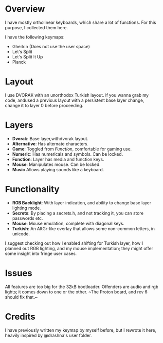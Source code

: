 # Overview

I have mostly ortholinear keyboards, which share a lot of functions.
For this purpose, I collected them here.

I have the following keymaps:

* Gherkin (Does not use the user space)
* Let's Split
* Let's Split It Up
* Planck

# Layout

I use DVORAK with an unorthodox Turkish layout.
If you wanna grab my code, andused a previous layout with a persistent base
layer change, change it to layer 0 before proceeding.

# Layers

* **Dvorak**: Base layer,withdvorak layout.
* **Alternative**: Has alternate characters.
* **Game**: Toggled from *Function*, comfortable for gaming use.
* **Numeric**: Has numericals and symbols. Can be locked.
* **Function**: Layer has media and function keys.
* **Mouse**: Manipulates mouse. Can be locked.
* **Music** Allows playing sounds like a keyboard.

# Functionality

* **RGB Backlight**: With layer indication, and ability to change base layer lighting mode.
* **Secrets**: By placing a secrets.h, and not tracking it, you can store passwords etc.
* **Mouse**: Mouse emulation, complete with diagonal keys.
* **Turkish**: An AltGr-like overlay that allows some non-common letters, in unicode.

I suggest checking out how I enabled shifting for Turkish layer,
how I planned out RGB lighting, and my mouse implementation; they might offer
some insight into fringe user cases.

# Issues

All features are too big for the 32kB bootloader.
Offenders are audio and rgb lights; it comes down to one or the other.
~The Proton board, and rev 6 should fix that.~

# Credits

I have previously written my keymap by myself before, but I rewrote it here,
heavily inspired by @drashna's user folder.

